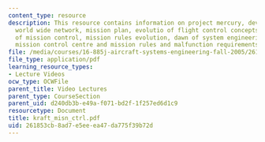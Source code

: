 ```yaml
---
content_type: resource
description: This resource contains information on project mercury, development of
  world wide network, mission plan, evolutio of flight control concepts, evolution
  of mission control, mission rules evolution, dawn of system engineering, advanced
  mission control centre and mission rules and malfunction requirements.
file: /media/courses/16-885j-aircraft-systems-engineering-fall-2005/261853cb8ad7e5eeea47da775f39b72d_kraft_misn_ctrl.pdf
file_type: application/pdf
learning_resource_types:
- Lecture Videos
ocw_type: OCWFile
parent_title: Video Lectures
parent_type: CourseSection
parent_uid: d240db3b-e49a-f071-bd2f-1f257ed6d1c9
resourcetype: Document
title: kraft_misn_ctrl.pdf
uid: 261853cb-8ad7-e5ee-ea47-da775f39b72d
---
```

